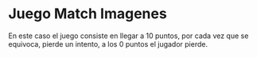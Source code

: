 # Juego Match Imagenes
En este caso el juego consiste en llegar a 10 puntos, por cada vez que se equivoca, pierde un intento, a los 0 puntos el jugador pierde.
